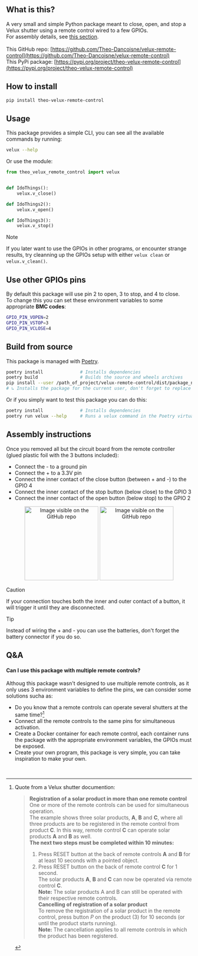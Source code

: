 ## What is this?

A very small and simple Python package meant to close, open, and stop a 
Velux shutter using a remote control wired to a few GPIOs.  
For assembly details, see [this section](#assembly).
<br><br>
This GitHub repo: [https://github.com/Theo-Dancoisne/velux-remote-control](https://github.com/Theo-Dancoisne/velux-remote-control)  
This PyPi package: [https://pypi.org/project/theo-velux-remote-control](https://pypi.org/project/theo-velux-remote-control)

## How to install

```bash
pip install theo-velux-remote-control
```

## Usage

This package provides a simple CLI, you can see all the available commands by running:
```bash
velux --help
```  

Or use the module:
```python
from theo_velux_remote_control import velux


def IdoThings():
    velux.v_close()

def IdoThings2():
    velux.v_open()

def IdoThings3():
    velux.v_stop()

```


> [!NOTE]
> If you later want to use the GPIOs in other programs, or encounter strange results, try cleanning up the GPIOs setup with either `velux clean` or `velux.v_clean()`.

## Use other GPIOs pins

By default this package will use pin 2 to open, 3 to stop, and 4 to close.  
To change this you can set these environment variables to some appropriate **BMC codes**:
```bash
GPIO_PIN_VOPEN=2
GPIO_PIN_VSTOP=3
GPIO_PIN_VCLOSE=4
```

## Build from source

This package is managed with [Poetry](https://python-poetry.org/).
```bash
poetry install              # Installs dependencies
poetry build                # Builds the source and wheels archives
pip install --user /path_of_project/velux-remote-control/dist/package_name.whl
# ↳ Installs the package for the current user, don't forget to replace the project path and the name of the Wheel archive
```

Or if you simply want to test this package you can do this:
```bash
poetry install              # Installs dependencies
poetry run velux --help     # Runs a velux command in the Poetry virtual environment
```


<h2 id="assembly">Assembly instructions</h2>
Once you removed all but the circuit board from the remote controller (glued plastic foil with the 3 buttons included):

- Connect the - to a ground pin
- Connect the + to a 3.3V pin
- Connect the inner contact of the close button (between + and -) to the GPIO 4
- Connect the inner contact of the stop button (below close) to the GPIO 3
- Connect the inner contact of the open button (below stop) to the GPIO 2

<p align="middle">
    <img src="public/wiring_power.jpg" alt="Image visible on the GitHub repo" width="200">
    <img src="public/wiring_gpo.jpg" alt="Image visible on the GitHub repo" width="200">
</p>

> [!CAUTION]
> If your connection touches both the inner and outer contact of a button, it will trigger it until they are disconnected.

> [!TIP]
> Instead of wiring the + and - you can use the batteries, don't forget the battery connector if you do so.

## Q&A
#### Can I use this package with multiple remote controls?
Althoug this package wasn't designed to use multiple remote controls, as it only uses 3 environment variables to define the pins, we can consider some solutions sucha as:

- Do you know that a remote controls can operate several shutters at the same time?[^vhack]
- Connect all the remote controls to the same pins for simultaneous activation.
- Create a Docker container for each remote control, each container runs the package with the appropriate environment variables, the GPIOs must be exposed.
- Create your own program, this package is very simple, you can take inspiration to make your own.

<br>

[^vhack]: Quote from a Velux shutter documention:  
    > **Registration of a solar product in more than one remote control**  
    > One or more of the remote controls can be used for simultaneous operation.  
    > The example shows three solar products, **A**, **B** and **C**, where all three products are to be registered in the remote control from product **C**. ln this way, remote control **C** can operate solar products **A** and **B** as well.  
    > **The next two steps must be completed within 10 minutes:** 
    > 1. Press RESET button at the back of remote controls **A** and **B** for at least 10 seconds with a pointed object.
    > 2. Press RESET button on the back of remote control **C** for 1 second.  
    > The solar products **A**, **B** and **C** can now be operated via remote control **C**.  
    > **Note:** The solar products A and B can still be operated with their respective remote controls.  
    > **Cancelling of registration of a solar product**  
    > To remove the registration of a solar product in the remote control, press button *P* on the product (3) for 10 seconds (or until the product starts running).  
    > **Note:** The cancellation applies to all remote controls in which the product has been registered.

